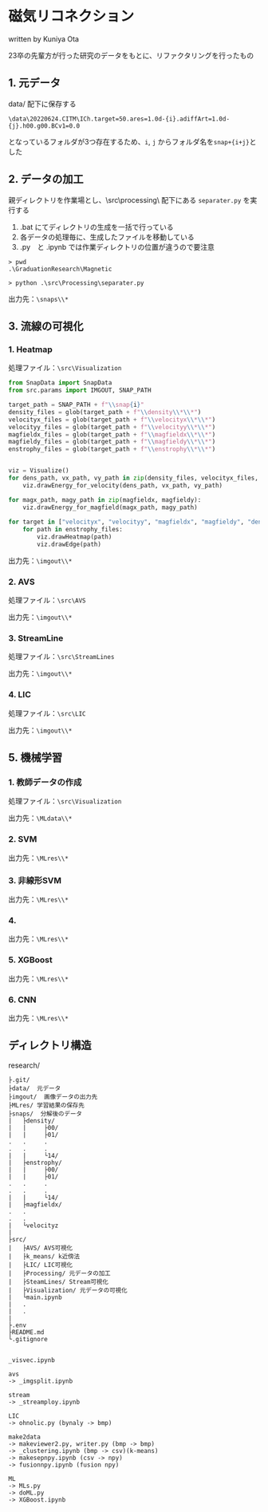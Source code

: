 # 磁気リコネクション
<right>written by Kuniya Ota</right>

23卒の先輩方が行った研究のデータをもとに、リファクタリングを行ったもの


## 1. 元データ
data/ 配下に保存する  
```
\data\20220624.CITM\ICh.target=50.ares=1.0d-{i}.adiffArt=1.0d-{j}.h00.g00.BCv1=0.0
```
となっているフォルダが3つ存在するため、`i`, `j` からフォルダ名を`snap+{i+j}`とした


## 2. データの加工
親ディレクトリを作業場とし、\src\processing\ 配下にある `separater.py` を実行する  

1. .bat にてディレクトリの生成を一括で行っている
2. 各データの処理毎に、生成したファイルを移動している
3. .py　と .ipynb では作業ディレクトリの位置が違うので要注意

```
> pwd  
.\GraduationResearch\Magnetic  

> python .\src\Processing\separater.py

```

出力先：```\snaps\\*```


## 3. 流線の可視化
### 1. Heatmap
処理ファイル：`\src\Visualization`  
```python
from SnapData import SnapData
from src.params import IMGOUT, SNAP_PATH

target_path = SNAP_PATH + f"\\snap{i}"
density_files = glob(target_path + f"\\density\\*\\*")
velocityx_files = glob(target_path + f"\\velocityx\\*\\*")
velocityy_files = glob(target_path + f"\\velocityy\\*\\*")
magfieldx_files = glob(target_path + f"\\magfieldx\\*\\*")
magfieldy_files = glob(target_path + f"\\magfieldy\\*\\*")
enstrophy_files = glob(target_path + f"\\enstrophy\\*\\*")


viz = Visualize()
for dens_path, vx_path, vy_path in zip(density_files, velocityx_files, velocityy_files):
    viz.drawEnergy_for_velocity(dens_path, vx_path, vy_path)

for magx_path, magy_path in zip(magfieldx, magfieldy):
    viz.drawEnergy_for_magfield(magx_path, magy_path)
    
for target in ["velocityx", "velocityy", "magfieldx", "magfieldy", "density", "enstrophy"]:
    for path in enstrophy_files:
        viz.drawHeatmap(path)
        viz.drawEdge(path)

```

出力先：`\imgout\\*`


### 2. AVS
処理ファイル：`\src\AVS`  


出力先：`\imgout\\*`


### 3. StreamLine
処理ファイル：`\src\StreamLines`  


出力先：`\imgout\\*`


### 4. LIC
処理ファイル：`\src\LIC`  


出力先：`\imgout\\*`


## 5. 機械学習
### 1. 教師データの作成
処理ファイル：`\src\Visualization`  


出力先：`\MLdata\\*`

### 2. SVM

出力先：`\MLres\\*`


### 3. 非線形SVM

出力先：`\MLres\\*`


### 4. 

出力先：`\MLres\\*`


### 5. XGBoost

出力先：`\MLres\\*`


### 6. CNN

出力先：`\MLres\\*`



## ディレクトリ構造
research/  

    ├.git/  
    ├data/  元データ  
    ├imgout/  画像データの出力先  
    ├MLres/ 学習結果の保存先  
    ├snaps/  分解後のデータ  
    |   ├density/  
    |   |     ├00/  
    |   |     ├01/  
    .   .     .  
    .   .     .  
    |   |     └14/  
    |   ├enstrophy/  
    |   |     ├00/  
    |   |     ├01/  
    .   .     .  
    .   .     .  
    |   |     └14/  
    |   ├magfieldx/  
    .   .  
    .   .  
    |   └velocityz  
    |  
    ├src/  
    |   ├AVS/ AVS可視化  
    |   ├k_means/ k近傍法  
    |   ├LIC/ LIC可視化  
    |   ├Processing/ 元データの加工  
    |   ├SteamLines/ Stream可視化  
    |   ├Visualization/ 元データの可視化  
    |   └main.ipynb  
    |   .  
    |   .   
    |  
    ├.env  
    ├README.md  
    └.gitignore  

```

_visvec.ipynb

avs
-> _imgsplit.ipynb

stream
-> _streamploy.ipynb

LIC
-> ohnolic.py (bynaly -> bmp)

make2data
-> makeviewer2.py, writer.py (bmp -> bmp)
-> _clustering.ipynb (bmp -> csv)(k-means)
-> makesepnpy.ipynb (csv -> npy)
-> fusionnpy.ipynb (fusion npy)

ML
-> MLs.py
-> doML.py
-> XGBoost.ipynb
```
